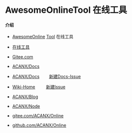 # AwesomeOnlineTool  在线工具

#### 介绍

- [AwesomeOnline](https://gitee.com/ACANX/Online) [Tool](https://github.com/ACANX/Online) 在线工具

- [在线工具](./OnlineTools.md)


- [Gitee.com](https://gitee.com/)
- [ACANX/Docs](https://docs.acanx.com/)
- [ACANX/Docs](https://gitee.com/ACANX/Docs) &nbsp;&nbsp;&nbsp;&nbsp;&nbsp;&nbsp;  [新建Docs-Issue](https://gitee.com/ACANX/Docs/issues/new)
- [Wiki-Home](https://gitee.com/ACANX/ACANX-Deamon/wikis/Home)  &nbsp;&nbsp;&nbsp;&nbsp;&nbsp;&nbsp;&nbsp; [新建Issue](https://gitee.com/ACANX/ACANX-Deamon/issues/new)

- [ACANX/Blog](https://gitee.com/ACANX/Blog)
- [ACANX/Node](https://gitee.com/ACANX/Node)


- [gitee.com/ACANX/Online](https://gitee.com/ACANX/Online)
- [github.com/ACANX/Online](https://github.com/ACANX/Online)